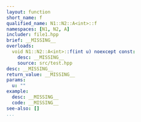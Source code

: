 ```yaml
---
layout: function
short_name: f
qualified_name: N1::N2::A<int>::f
namespaces: [N1, N2, A]
includer: file1.hpp
brief: __MISSING__
overloads:
  void N1::N2::A<int>::f(int u) noexcept const:
    desc: __MISSING__
    source: src/test.hpp
desc: __MISSING__
return_value: __MISSING__
params:
  u: ""
example:
  desc: __MISSING__
  code: __MISSING__
see-also: []
...
```

